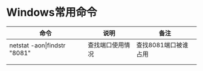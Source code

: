 # Windows常用命令

| 命令                         | 说明             | 备注                 |
| ---------------------------- | ---------------- | -------------------- |
| netstat -aon\|findstr "8081" | 查找端口使用情况 | 查找8081端口被谁占用 |
|                              |                  |                      |
|                              |                  |                      |

